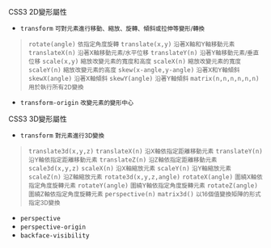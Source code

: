 CSS3 2D變形屬性
- `transform` <small>可對元素進行移動、縮放、旋轉、傾斜或拉伸等變形/轉換</small>

>`rotate(angle)` <small>依指定角度旋轉</small>
>`translate(x,y)` <small>沿著X軸和Y軸移動元素</small>
>`translateX(n)` <small>沿著X軸移動元素/水平位移</small>
>`translateY(n)` <small>沿著Y軸移動元素/垂直位移</small>
>`scale(x,y)` <small>縮放改變元素的寬度和高度</small>
>`scaleX(n)` <small>縮放改變元素的寬度</small>
>`scaleY(n)` <small>縮放改變元素的高度</small>
>`skew(x-angle,y-angle)` <small>沿著X和Y軸傾斜</small>
>`skewX(angle)` <small>沿著X軸傾斜</small>
>`skewY(angle)` <small>沿著Y軸傾斜</small>
>`matrix(n,n,n,n,n,n)` <small>用於執行所有2D變換</small>
- `transform-origin` <small>改變元素的變形中心</small>

CSS3 3D變形屬性
- `transform` <small>對元素進行3D變換</small>

>`translate3d(x,y,z)`
>`translateX(n)` <small>沿X軸依指定距離移動元素</small>
>`translateY(n)` <small>沿Y軸依指定距離移動元素</small>
>`translateZ(n)` <small>沿Z軸依指定距離移動元素</small>
>`scale3d(x,y,z)`
>`scaleX(n)` <small>沿X軸縮放元素</small>
>`scaleY(n)` <small>沿Y軸縮放元素</small>
>`scaleZ(n)` <small>沿Z軸縮放元素</small>
>`rotate3d(x,y,z,angle)`
>`rotateX(angle)` <small>圍繞X軸依指定角度旋轉元素</small>
>`rotateY(angle)` <small>圍繞Y軸依指定角度旋轉元素</small>
>`rotateZ(angle)` <small>圍繞Z軸依指定角度旋轉元素</small>
>`perspective(n)`
>`matrix3d()` <small>以16個值變換矩陣的形式指定3D變換</small>
- `perspective`
- `perspective-origin`
- `backface-visibility`